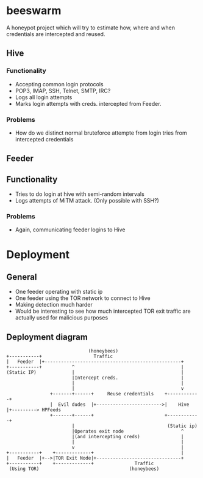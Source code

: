 # beeswarm
A honeypot project which will try to estimate how, where and when credentials are intercepted and reused.

## Hive
### Functionality
* Accepting common login protocols
 * POP3, IMAP, SSH, Telnet, SMTP, IRC?
* Logs all login attempts
* Marks login attempts with creds. intercepted from Feeder.

### Problems
* How do we distinct normal bruteforce attempte from login tries from intercepted credentials


## Feeder
## Functionality
* Tries to do login at hive with semi-random intervals
* Logs attempts of MiTM attack. (Only possible with SSH?)

### Problems
* Again, communicating feeder logins to Hive

# Deployment

## General
* One feeder operating with static ip
* One feeder using the TOR network to connect to Hive
 * Making detection much harder
 * Would be interesting to see how much intercepted TOR exit traffic are actually used for malicious purposes

## Deployment diagram
                                  (honeybees)
    +-----------+                   Traffic
    |   Feeder  |+--------------------------------------------------+
    +-----------+           ^                                       |
    (Static IP)             |                                       |
                            |Intercept creds.                       |
                            |                                       |
                            |                                       v
                    +-------+------+     Reuse credentials    +------------+
                    |  Evil dudes  |+------------------------>|    Hive    |+---------> HPFeeds
                    +-------+------+                          +------------+
                            |                                  (Static ip)
                            |Operates exit node                     ^
                            |(and intercepting creds)               |
                            |                                       |
                            v                                       |
    +-----------+    +-------------+                                |
    |   Feeder  |+-->|TOR Exit Node|+-------------------------------+
    +-----------+    +-------------+               Traffic
     (Using TOR)                                 (honeybees)